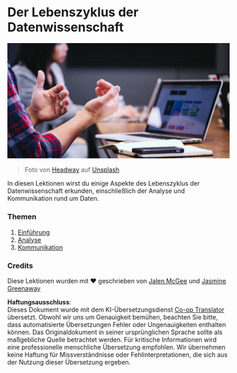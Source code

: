 <!--
CO_OP_TRANSLATOR_METADATA:
{
  "original_hash": "dd173fd30fc039a7a299898920680723",
  "translation_date": "2025-08-24T22:13:51+00:00",
  "source_file": "4-Data-Science-Lifecycle/README.md",
  "language_code": "de"
}
-->
# Der Lebenszyklus der Datenwissenschaft

![communication](../../../translated_images/communication.06d8e2a88d30d168d661ad9f9f0a4f947ebff3719719cfdaf9ed00a406a01ead.de.jpg)
> Foto von <a href="https://unsplash.com/@headwayio?utm_source=unsplash&utm_medium=referral&utm_content=creditCopyText">Headway</a> auf <a href="https://unsplash.com/s/photos/communication?utm_source=unsplash&utm_medium=referral&utm_content=creditCopyText">Unsplash</a>
  
In diesen Lektionen wirst du einige Aspekte des Lebenszyklus der Datenwissenschaft erkunden, einschließlich der Analyse und Kommunikation rund um Daten.

### Themen

1. [Einführung](14-Introduction/README.md)
2. [Analyse](15-analyzing/README.md)
3. [Kommunikation](16-communication/README.md)

### Credits

Diese Lektionen wurden mit ❤️ geschrieben von [Jalen McGee](https://twitter.com/JalenMCG) und [Jasmine Greenaway](https://twitter.com/paladique)

**Haftungsausschluss**:  
Dieses Dokument wurde mit dem KI-Übersetzungsdienst [Co-op Translator](https://github.com/Azure/co-op-translator) übersetzt. Obwohl wir uns um Genauigkeit bemühen, beachten Sie bitte, dass automatisierte Übersetzungen Fehler oder Ungenauigkeiten enthalten können. Das Originaldokument in seiner ursprünglichen Sprache sollte als maßgebliche Quelle betrachtet werden. Für kritische Informationen wird eine professionelle menschliche Übersetzung empfohlen. Wir übernehmen keine Haftung für Missverständnisse oder Fehlinterpretationen, die sich aus der Nutzung dieser Übersetzung ergeben.